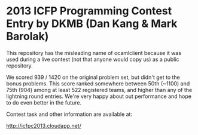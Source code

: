 2013 ICFP Programming Contest Entry by DKMB (Dan Kang & Mark Barolak)
===========

This repository has the misleading name of ocamlclient because it was used during a live
contest (not that anyone would copy us) as a public repository.

We scored 939 / 1420 on the original problem set, but didn't get to the bonus problems.
This score ranked somewhere between 50th (~1100) and 75th (904) among at least 522
registered teams, and higher than any of the lightning round entries.  We're very happy
about out performance and hope to do even better in the future.

Contest task and other information are available at:

http://icfpc2013.cloudapp.net/

